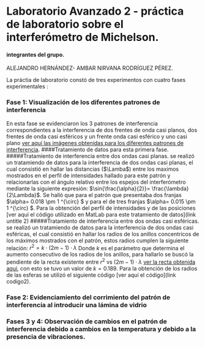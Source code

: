 # Laboratorio Avanzado 2 - práctica de laboratorio sobre el interferómetro de Michelson.
#### integrantes del grupo.
 ALEJANDRO HERNÁNDEZ- AMBAR NIRVANA RODRÍGUEZ PÉREZ.
 
 La práctia de laboratorio constó de tres experimentos con cuatro fases experimentales :
 
 ### Fase 1: Visualización de los diferentes patrones de interferencia
 En esta fase se evidenciaron los 3 patrones de interferencia correspondientes a la interferencia de dos frentes de onda casi planos, dos frentes de onda casi esféricos y un frente onda casi esférico y uno casi plano [ver aquí las imágenes obtenidas para los diferentes patrones de interferencia](link).
 ####Tratamiento de datos para esta primera fase.
 #####Tratamiento de interferencia entre dos ondas casi planas.
 se realizó un tratamiendo de datos para la interferencia de dos ondas casi planas, el cual consistió en hallar las distancias ($\Lamba$) entre los maximos mostrados en el perfil de intensidades hallado para este patrón y relacionarlas con el ángulo relativo entre los espejos del interferómetro mediante la siguiente expresión: 
 $\sin{\frac{\alpha}{2}}= \frac{\lambda}{2\Lambda}$.
 Se halló que para el patrón que presentaba dos franjas $\alpha= 0.018 \pm 1 ^{\circ} $ y para el de tres franjas $\alpha= 0.015 \pm 1 ^{\circ} $. Para la obtención del perfil de intensidades y de las posiciones [ver aquí el código utilizado en MatLab para este tratamiento de datos](link untitle 2)
  #####Tratamiento de interferencia entre dos ondas casi esféricas.
   se realizó un tratamiendo de datos para la interferencia de dos ondas casi esféricas, el cual consistió en hallar los radios de los anillos concentricos de los máximos mostrados con el patrón, estos radios cumplen la siguiente relación:
   $r^{2}= k\cdot(2m -1) \cdot \lambda$
   Donde $k$ es el parámetro que determina el aumento consecutivo de los radios de los anillos, para hallarlo se buscó la pendiente de la recta existente entre $r^{2}$ vs $(2m -1) \cdot \lambda$ [ver la recta obtenida aquí](linkfotoexcel), con esto se tuvo un valor de $k= 0.189$. Para la obtención de los radios de las esferas se utilizó el siguiente código [ver aquí el código](link codigo2).
### Fase 2: Evidenciamiento del corrimiento del patrón de interferencia al introducir una lámina de vidrio

### Fases 3 y 4: Observación de cambios en el patrón de interferencia debido a cambios en la temperatura y debido a la presencia de vibraciones.

